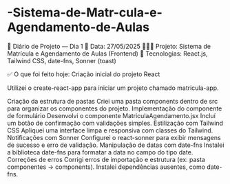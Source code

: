 
# -Sistema-de-Matr-cula-e-Agendamento-de-Aulas
📝 Diário de Projeto — Dia 1
📆 Data: 27/05/2025
👩🏽‍💻 Projeto: Sistema de Matrícula e Agendamento de Aulas (Frontend)
🔧 Tecnologias: React.js, Tailwind CSS, date-fns, Sonner (toast)

✅ O que foi feito hoje:
Criação inicial do projeto React

Utilizei o create-react-app para iniciar um projeto chamado matricula-app.

Criação da estrutura de pastas
Criei uma pasta components dentro de src para organizar os componentes do projeto.
Implementação do componente de formulário
Desenvolvi o componente MatriculaAgendamento.jsx 
Incluí um botão de confirmação com validações simples.
Estilização com Tailwind CSS
Apliquei uma interface limpa e responsiva com classes do Tailwind.
Notificações com Sonner
Configurei o react-sonner para exibir mensagens de sucesso e erro de validação.
Manipulação de datas com date-fns
Instalei a biblioteca date-fns para formatar a data no campo do tipo date.
Correções de erros
Corrigi erros de importação e estrutura (ex: pasta componentes → components).
Instalei dependências ausentes, como date-fns.

